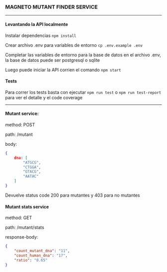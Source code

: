 ### MAGNETO MUTANT FINDER SERVICE

------



#### Levantando la API localmente 

Instalar dependencias `npm install`

Crear archivo .env para variables de entorno `cp .env.example .env`

Completar las variables de entorno para la base de datos en el archivo .env, la base de datos puede ser postgresql o sqlite

Luego puede iniciar la API corrien el comando `npm start`



#### Tests

Para correr los tests basta con ejecutar `npm run test` o `npm run test-report` para ver el detalle y el code coverage


------

#### Mutant service: 

method: POST 

path: /mutant

body: 

```json
{
	dna: [
        "ATGCG",
        "CTGGA",
        "GTACG",
        "AATAC"
    ]
}
```

Devuelve status code 200 para mutantes y 403 para no mutantes



#### Mutant stats service

method: GET 

path: /mutant/stats

response-body: 

```json
{
    "count_mutant_dna": "11",
    "count_human_dna": "17",
    "ratio": "0.65"
}
```





